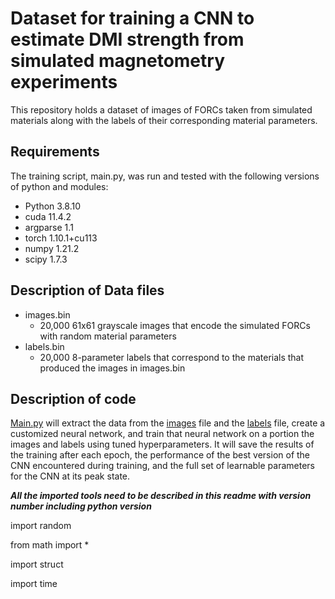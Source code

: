 # Dataset for training a CNN to estimate DMI strength from simulated magnetometry experiments

This repository holds a dataset of images of FORCs taken from simulated materials along with the labels of their corresponding material parameters.

## Requirements
The training script, main.py, was run and tested with the following versions of python and modules:
- Python 3.8.10
- cuda 11.4.2
- argparse 1.1
- torch 1.10.1+cu113
- numpy 1.21.2
- scipy 1.7.3

## Description of Data files
- images.bin
  - 20,000 61x61 grayscale images that encode the simulated FORCs with random material parameters
- labels.bin
  - 20,000 8-parameter labels that correspond to the materials that produced the images in images.bin

## Description of code
[Main.py](main.py) will extract the data from the [images](images.bin) file and the [labels](labels.bin) file, create a customized neural network, and train that neural network on a portion the images and labels using tuned hyperparameters. It will save the results of the training after each epoch, the performance of the best version of the CNN encountered during training, and the full set of learnable parameters for the CNN at its peak state.


***All the imported tools need to be described in this readme with version number including python version***

import random

from math import *

import struct

import time
